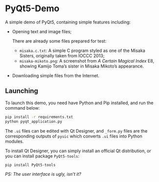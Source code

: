 # PyQt5-Demo

A simple demo of PyQt5, containing simple features including:

- Opening text and image files;

  There are already some files prepared for test:

  - `misaka.c.txt`: A simple C program styled as one of the Misaka Sisters, originally taken from IOCCC 2013;
  - `misaka-mikoto.png`: A screenshot from *A Certain Magical Index* E8, showing Kamijo Toma’s sister in Misaka Mikoto’s appearance.

- Downloading simple files from the Internet.

## Launching

To launch this demo, you need have Python and Pip installed, and run the command below:

```bash
pip install -r requirements.txt
python pyqt_application.py
```

The `.ui` files can be edited with Qt Designer, and `_form.py` files are the corresponding outputs of `pyuic` which converts `.ui` files into Python modules.

To install Qt Designer, you can simply install an official Qt distribution, or you can install package `PyQt5-tools`:

```bash
pip install PyQt5-tools
```

*PS: The user interface is ugly, isn’t it?*

